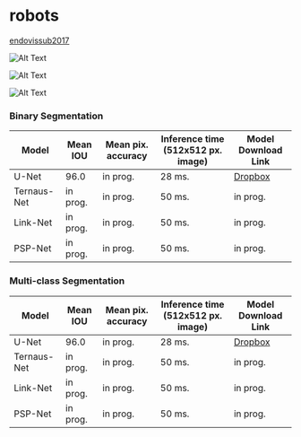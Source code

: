 # robots


[endovissub2017](https://endovissub2017-roboticinstrumentsegmentation.grand-challenge.org/)

![Alt Text](https://github.com/ternaus/robots/blob/master/images/gifs/dataset4/binary.gif)

![Alt Text](https://github.com/ternaus/robots/blob/master/images/gifs/dataset4/parts.gif)

![Alt Text](https://github.com/ternaus/robots/blob/master/images/gifs/dataset4/type.gif)

### Binary Segmentation

| Model            |Mean IOU   | Mean pix. accuracy | Inference time (512x512 px. image) | Model Download Link |
|------------------|-----------|--------------------|------------------------------------|---------------------|
| U-Net            | 96.0      | in prog.           | 28 ms.         | [Dropbox](https://www.dropbox.com/)           |
| Ternaus-Net      | in prog.  | in prog.           | 50 ms.         | in prog.            |
| Link-Net         | in prog.  | in prog.           | 50 ms.         | in prog.            |
| PSP-Net          | in prog.  | in prog.           | 50 ms.         | in prog.            |



### Multi-class Segmentation

| Model            |Mean IOU   | Mean pix. accuracy | Inference time (512x512 px. image) | Model Download Link |
|------------------|-----------|--------------------|------------------------------------|---------------------|
| U-Net            | 96.0      | in prog.           | 28 ms.         | [Dropbox](https://www.dropbox.com/)           |
| Ternaus-Net      | in prog.  | in prog.           | 50 ms.         | in prog.            |
| Link-Net         | in prog.  | in prog.           | 50 ms.         | in prog.            |
| PSP-Net          | in prog.  | in prog.           | 50 ms.         | in prog.            |
